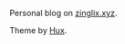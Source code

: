 ﻿Personal blog on [zinglix.xyz](https://zinglix.xyz).

Theme by [Hux](https://github.com/Huxpro/huxpro.github.io).